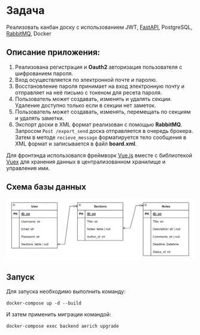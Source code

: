 # Задача

Реализовать канбан доску с использованием JWT, [FastAPI](https://fastapi.tiangolo.com/), PostgreSQL, [RabbitMQ](https://www.rabbitmq.com/), Docker

## Описание приложения:

1. Реализована регистрация и **Oauth2** авторизация пользователя с шифрованием пароля.
2. Вход осуществляется по электронной почте и паролю.
3. Восстановление пароля принимает на вход электронную почту и отправляет на неё письмо с токеном для ресета пароля.
4. Пользователь может создавать, изменять и удалять секции. Удаление доступно только если в секции нет заметок.
5. Пользователь может создавать, изменять, перемещать по секциям и удалять заметки.
6. Экспорт доски в XML формат реализован с помощью **RabbitMQ**. Запросом `Post /export_send` доска отправляется в очередь брокера.
Затем в методе `recieve_message` форматируется тело сообщения в XML формат и записывается в файл **board.xml**.

Для фронтэнда использовался фреймворк [Vue.js](https://vuejs.org/) вместе с библиотекой [Vuex](https://vuex.vuejs.org/) для хранения данных в централизованном хранилище и управления ими.

## Схема базы данных
![plot](table.png)

## Запуск

Для запуска необходимо выполнить команду:

```
docker-compose up -d --build
```
И затем применить миграции командой:
```
docker-compose exec backend aerich upgrade
```
